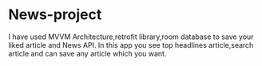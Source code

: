 # News-project
I have used MVVM Architecture,retrofit library,room database to save your liked article and News API.
In this app you see top headlines article,search article and can save any article which you want.
